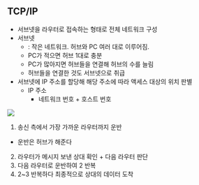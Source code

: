 ## TCP/IP

- 서브넷을 라우터로 접속하는 형태로 전체 네트워크 구성
- 서브넷
  - : 작은 네트워크. 허브와 PC 여러 대로 이루어짐.
  - PC가 적으면 허브 1대로 충분
  - PC가 많아지면 허브들을 연결해 허브의 수를 늘림
  - 허브들을 연결한 것도 서브넷으로 취급
- 서브넷에 IP 주소를 할당해 해당 주소에 따라 액세스 대상의 위치 판별
  - IP 주소
    - 네트워크 번호 + 호스트 번호

![](../images/subnet.png)

1. 송신 측에서 가장 가까운 라우터까지 운반
  - 운반은 허브가 해준다
2. 라우터가 메시지 보낸 상대 확인 + 다음 라우터 판단
3. 다음 라우터로 운반하여 2 반복
4. 2~3 반복하다 최종적으로 상대의 데이터 도착
